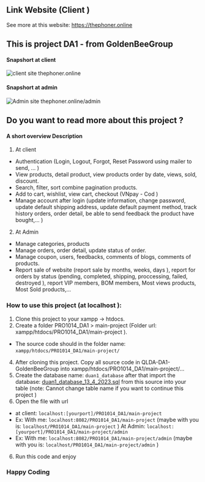 ## Link Website (Client )
See more at this website: https://thephoner.online

## This is project DA1 - from GoldenBeeGroup

#### Snapshort at client

![client site thephoner.online](https://trannhatsang.com/wp-content/uploads/2023/04/Screenshot_78.png "thephoner.online client")

#### Snapshort at admin

![Admin site thephoner.online/admin](https://trannhatsang.com/wp-content/uploads/2023/04/Screenshot_84.png "thephoner.online client")

## Do you want to read more about this project ?


#### A short overview Description
1. At client
 - Authentication (Login, Logout, Forgot, Reset Password using mailer to send, ... )
 - View products, detail product, view products order by date, views, sold, discount.
 - Search, filter, sort combine pagination products.
 - Add to cart, wishlist, view cart, checkout (VNpay - Cod ) 
 - Manage account after login (update information, change password, update default shipping address, update default payment method, track history orders, order detail, be able to send feedback the product have bought,... )
2. At Admin
 - Manage categories, products
 - Manage orders, order detail, update status of order.
 - Manage coupon, users, feedbacks, comments of blogs, comments of products.
 - Report sale of website (report sale by months, weeks, days ), report for orders by status (pending, completed, shipping, proccessing, failed, destroyed ), report VIP members, BOM members, Most views products, Most Sold products,...

### How to use this project (at localhost ):

1. Clone this project to your xampp -> htdocs.
2. Create a folder PRO1014_DA1 > main-project (Folder url: xampp/htdocs/PRO1014_DA1/main-project ).
 - The source code should in the folder name: `xampp/htdocs/PRO1014_DA1/main-project/`

4. After cloning this project. Copy all source code in QLDA-DA1-GoldenBeeGroup into xampp/htdocs/PRO1014_DA1/main-project/...
5. Create the database name: `duan1_database` after that import the database: [duan1_database_13_4_2023.sql](duan1_database_13_4_2023.sql) from this source into your table (note: Cannot change table name if you want to continue this project )
6. Open the file with url 
- at client: `localhost:[yourport]/PRO1014_DA1/main-project` 
- Ex: With me: `localhost:8082/PRO1014_DA1/main-project` (maybe with you is: `localhost/PRO1014_DA1/main-project` )
At Admin: `localhost:[yourport]/PRO1014_DA1/main-project/admin`
- Ex: With me: `localhost:8082/PRO1014_DA1/main-project/admin` (maybe with you is: `localhost/PRO1014_DA1/main-project/admin` )
6. Run this code and enjoy

### Happy Coding

